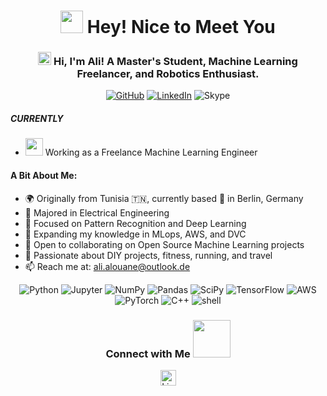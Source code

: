 <h1 align="center"> 
    <img src="https://emojis.slackmojis.com/emojis/images/1531849430/4246/blob-sunglasses.gif?1531849430" width="36"/> Hey! Nice to Meet You 
</h1>

<h3 align="center"> 
    <img src="https://media.giphy.com/media/hvRJCLFzcasrR4ia7z/giphy.gif" width="21"> Hi, I'm Ali! A Master's Student, Machine Learning Freelancer, and Robotics Enthusiast.
</h3> 

<p align="center">
    <a href="https://github.com/mralioo" target="_blank"><img alt="GitHub" src="https://img.shields.io/badge/-@mralioo-181717?style=flat-square&logo=GitHub&logoColor=white"></a>
    <a href="https://www.linkedin.com/in/ali-alouane/" target="_blank"><img alt="LinkedIn" src="https://img.shields.io/badge/-Ali%20Alouane-0077B5?style=flat-square&logo=Linkedin&logoColor=white"></a>
    <img alt="Skype" src="https://img.shields.io/badge/Ali.Alouane_3-00aff0?style=flat-square&logo=skype&logoColor=white">
</p>

##### CURRENTLY
- <img src="https://github.com/TheDudeThatCode/TheDudeThatCode/blob/master/Assets/Developer.gif" width="28"> Working as a Freelance Machine Learning Engineer

#### A Bit About Me:

- :earth_africa: Originally from Tunisia :tunisia:, currently based :round_pushpin: in Berlin, Germany
- 🏢 Majored in Electrical Engineering
- 🔭 Focused on Pattern Recognition and Deep Learning
- 🌱 Expanding my knowledge in MLops, AWS, and DVC
- 🤝 Open to collaborating on Open Source Machine Learning projects
- :runner: Passionate about DIY projects, fitness, running, and travel
- 📫 Reach me at: [ali.alouane@outlook.de](mailto:ali.alouane@outlook.de)

<p align="center">
<a  target="_blank"><img alt="Python" src="https://img.shields.io/badge/python-3670A0?style=for-the-badge&logo=python&logoColor=ffdd54"></a>
    <!--<a htarget="_blank"><img alt="Python" src="https://img.shields.io/badge/Python-★★★-lightgrey?style=flat-square&labelColor=FFD43B&logo=python&logoColor=darkgreen"></a>-->
    <a  target="_blank"><img alt="Jupyter" src="https://img.shields.io/badge/jupyter-%23FA0F00.svg?style=for-the-badge&logo=jupyter&logoColor=white"></a>
    <a  target="_blank"><img alt="NumPy" src="https://img.shields.io/badge/numpy-%23013243.svg?style=for-the-badge&logo=numpy&logoColor=white"></a>
    <a  target="_blank"><img alt="Pandas" src="https://img.shields.io/badge/pandas-%23150458.svg?style=for-the-badge&logo=pandas&logoColor=white"></a>
    <a target="_blank"><img alt="SciPy" src="https://img.shields.io/badge/SciPy-%230C55A5.svg?style=for-the-badge&logo=scipy&logoColor=%white"></a>
    <a  target="_blank"><img alt="TensorFlow" src="https://img.shields.io/badge/TensorFlow-%23FF6F00.svg?style=for-the-badge&logo=TensorFlow&logoColor=white"></a>    
    <a  target="_blank"><img alt="AWS" src="https://img.shields.io/badge/AWS-%23FF9900.svg?style=for-the-badge&logo=amazon-aws&logoColor=white"></a>
    <a  target="_blank"><img alt="PyTorch" src="https://img.shields.io/badge/PyTorch-%23EE4C2C.svg?style=for-the-badge&logo=PyTorch&logoColor=white"></a>
    <a target="_blank"><img alt="C++" src="https://img.shields.io/badge/c++-%2300599C.svg?style=for-the-badge&logo=c%2B%2B&logoColor=white"></a>
    <a  target="_blank"><img alt="shell" src="https://img.shields.io/badge/shell_script-%23121011.svg?style=for-the-badge&logo=gnu-bash&logoColor=white"></a> 
    <!--https://github.com/alexandresanlim/Badges4-README.md-Profile-->
</p>

<div align="center">
    <h3> Connect with Me <img src="https://github.com/milaan9/milaan9/blob/main/Handshake.gif" width="60">
    </h3> 
    <p align="center">
        <a href="https://www.linkedin.com/in/ali-alouane/" target="_blank"><img alt="LinkedIn" width="25px" src="https://github.com/TheDudeThatCode/TheDudeThatCode/blob/master/Assets/Linkedin.svg"></a>
    </p>
</div>
